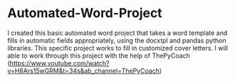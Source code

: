 # Automated-Word-Project
I created this basic automated word project that takes a word template and fills in automatic fields appropriately, using the docxtpl and pandas python libraries. This specific project works to fill in 
customized cover letters. I will able to work through this project with the help of ThePyCoach (https://www.youtube.com/watch?v=H8Ars15wGRM&t=34s&ab_channel=ThePyCoach)
